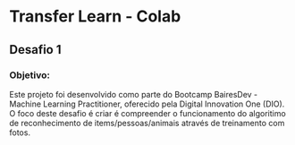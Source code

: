 <h1>Transfer Learn - Colab</h1> 

<h2>Desafio 1 </h2>

<h3>Objetivo:</h3>
<p>Este projeto foi desenvolvido como parte do Bootcamp BairesDev - Machine Learning Practitioner, oferecido pela Digital Innovation One (DIO). O foco deste desafio é criar é compreender o funcionamento do algoritimo de reconhecimento de items/pessoas/animais através de treinamento com fotos.</p>

